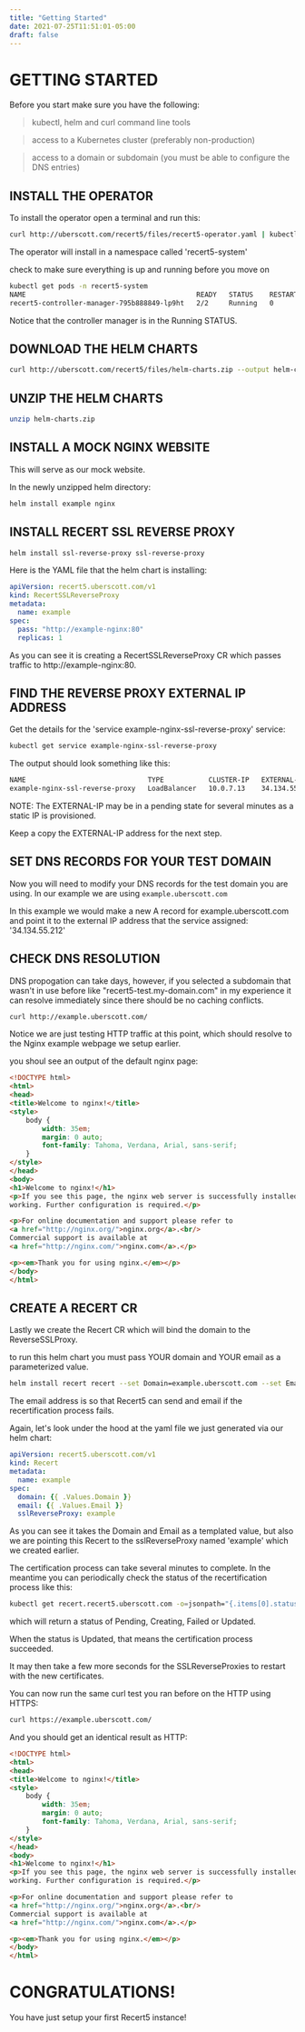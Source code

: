 ```yaml
---
title: "Getting Started"
date: 2021-07-25T11:51:01-05:00
draft: false
---
```


# GETTING STARTED
Before you start make sure you have the following:

>kubectl, helm and curl command line tools

>access to a Kubernetes cluster (preferably non-production)

>access to a domain or subdomain (you must be able to configure the DNS entries)

## INSTALL THE OPERATOR

To install the operator open a terminal and run this:

```bash
curl http://uberscott.com/recert5/files/recert5-operator.yaml | kubectl apply -f -
```

The operator will install in a namespace called 'recert5-system'

check to make sure everything is up and running before you move on

```bash
kubectl get pods -n recert5-system                                                                            195ms  Sun Jul 25 20:19:51 2021
NAME                                          READY   STATUS    RESTARTS   AGE
recert5-controller-manager-795b888849-lp9ht   2/2     Running   0          29s
```

Notice that the controller manager is in the Running STATUS.

## DOWNLOAD THE HELM CHARTS

```bash
curl http://uberscott.com/recert5/files/helm-charts.zip --output helm-charts.zip
```

## UNZIP THE HELM CHARTS

```bash
unzip helm-charts.zip
```

## INSTALL A MOCK NGINX WEBSITE
This will serve as our mock website.

In the newly unzipped helm directory:

```bash
helm install example nginx
```

## INSTALL RECERT SSL REVERSE PROXY

```bash
helm install ssl-reverse-proxy ssl-reverse-proxy
```

Here is the YAML file that the helm chart is installing:

```yaml
apiVersion: recert5.uberscott.com/v1
kind: RecertSSLReverseProxy
metadata:
  name: example
spec:
  pass: "http://example-nginx:80"
  replicas: 1
```

As you can see it is creating a RecertSSLReverseProxy CR which passes traffic to http://example-nginx:80.


## FIND THE REVERSE PROXY EXTERNAL IP ADDRESS

Get the details for the 'service example-nginx-ssl-reverse-proxy' service:

```bash
kubectl get service example-nginx-ssl-reverse-proxy
```

The output should look something like this: 

```bash
NAME                              TYPE           CLUSTER-IP   EXTERNAL-IP     PORT(S)                      AGE
example-nginx-ssl-reverse-proxy   LoadBalancer   10.0.7.13    34.134.55.212   80:30783/TCP,443:30321/TCP   80s
```

NOTE: The EXTERNAL-IP may be in a pending state for several minutes as a static IP is provisioned.

Keep a copy the EXTERNAL-IP address for the next step.  

## SET DNS RECORDS FOR YOUR TEST DOMAIN
Now you will need to modify your DNS records for the test domain you are using.  In our example we are using `example.uberscott.com`

In this example we would make a new A record for example.uberscott.com and point it to the external IP address that the service assigned: '34.134.55.212'

## CHECK DNS RESOLUTION
DNS propogation can take days, however, if you selected a subdomain that wasn't in use before like "recert5-test.my-domain.com" in my experience it can resolve immediately since there should be no caching conflicts.

```bash
curl http://example.uberscott.com/
```

Notice we are just testing HTTP traffic at this point, which should resolve to the Nginx example webpage we setup earlier.

you shoul see an output of the default nginx page:
```html
<!DOCTYPE html>
<html>
<head>
<title>Welcome to nginx!</title>
<style>
    body {
        width: 35em;
        margin: 0 auto;
        font-family: Tahoma, Verdana, Arial, sans-serif;
    }
</style>
</head>
<body>
<h1>Welcome to nginx!</h1>
<p>If you see this page, the nginx web server is successfully installed and
working. Further configuration is required.</p>

<p>For online documentation and support please refer to
<a href="http://nginx.org/">nginx.org</a>.<br/>
Commercial support is available at
<a href="http://nginx.com/">nginx.com</a>.</p>

<p><em>Thank you for using nginx.</em></p>
</body>
</html>
```



## CREATE A RECERT CR
Lastly we create the Recert CR which will bind the domain to the ReverseSSLProxy.

to run this helm chart you must pass YOUR domain and YOUR email as a parameterized value.

```bash
helm install recert recert --set Domain=example.uberscott.com --set Email=scott@mightydevco.com
```

The email address is so that Recert5 can send and email if the recertification process fails. 

Again, let's look under the hood at the yaml file we just generated via our helm chart:

```yaml
apiVersion: recert5.uberscott.com/v1
kind: Recert
metadata:
  name: example
spec:
  domain: {{ .Values.Domain }}
  email: {{ .Values.Email }}
  sslReverseProxy: example
```

As you can see it takes the Domain and Email as a templated value, but also we are pointing this Recert to the sslReverseProxy named 'example' which we created earlier.

The certification process can take several minutes to complete.  In the meantime you can periodically check the status of the recertification process  like this:

```bash
kubectl get recert.recert5.uberscott.com -o=jsonpath="{.items[0].status.state}"
```

which will return a status of Pending, Creating, Failed or Updated.

When the status is Updated, that means the certification process succeeded.  

It may then take a few more seconds for the SSLReverseProxies to restart with the new certificates.

You can now run the same curl test you ran before on the HTTP using HTTPS:

```bash
curl https://example.uberscott.com/
```

And you should get an identical result as HTTP:


```html
<!DOCTYPE html>
<html>
<head>
<title>Welcome to nginx!</title>
<style>
    body {
        width: 35em;
        margin: 0 auto;
        font-family: Tahoma, Verdana, Arial, sans-serif;
    }
</style>
</head>
<body>
<h1>Welcome to nginx!</h1>
<p>If you see this page, the nginx web server is successfully installed and
working. Further configuration is required.</p>

<p>For online documentation and support please refer to
<a href="http://nginx.org/">nginx.org</a>.<br/>
Commercial support is available at
<a href="http://nginx.com/">nginx.com</a>.</p>

<p><em>Thank you for using nginx.</em></p>
</body>
</html>
```

# CONGRATULATIONS!
You have just setup your first Recert5 instance!  






























